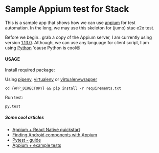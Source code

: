 # Sample Appium test for Stack

This is a sample app that shows how we can use [appium](http://appium.io/) for test automation. In the long, we may use this skeleton 
for (jumo) stac e2e test.

Before we begin.. grab a copy of the Appium server, I am currently using
version [1.13.0](https://github.com/appium/appium-desktop/releases/tag/v1.13.0). Although, we can use any language 
for client script, I am using [Python](https://www.python.org/) 'cause Python is cool:wink:

#### USAGE

Install required package:

Using [pipenv](https://pipenv.readthedocs.io/en/latest/), [virtualenv](https://virtualenv.pypa.io/en/latest/) or [virtualenvwrapper](https://virtualenvwrapper.readthedocs.io/en/latest/)

```
cd {APP_DIRECTORY} && pip install -r requirements.txt
```

Run test:

```
py.test
```

##### Some cool articles
- [Appium + React Native quickstart](https://chase-seibert.github.io/blog/2017/01/06/appium-react-native-quickstart.html)
- [Finding Android components with Appium](https://medium.com/@iiroalhonen/finding-android-components-with-appium-107d3ce2e344)
- [Pytest - guide](http://doc.pytest.org/en/latest/usage.html)
- [Appium + example tests](https://github.com/appium-boneyard/sample-code/tree/master/sample-code/examples)
  
